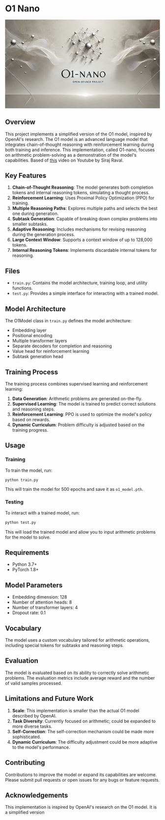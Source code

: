 # O1 Nano

![O1-nano Logo](image.webp)

## Overview

This project implements a simplified version of the O1 model, inspired by OpenAI's research. The O1 model is an advanced language model that integrates chain-of-thought reasoning with reinforcement learning during both training and inference. This implementation, called O1-nano, focuses on arithmetic problem-solving as a demonstration of the model's capabilities. Based of [this](https://youtu.be/sf7Ntg72qCI) video on Youtube by Siraj Raval.

## Key Features

1. **Chain-of-Thought Reasoning**: The model generates both completion tokens and internal reasoning tokens, simulating a thought process.
2. **Reinforcement Learning**: Uses Proximal Policy Optimization (PPO) for training.
3. **Multiple Reasoning Paths**: Explores multiple paths and selects the best one during generation.
4. **Subtask Generation**: Capable of breaking down complex problems into smaller subtasks.
5. **Adaptive Reasoning**: Includes mechanisms for revising reasoning during the generation process.
6. **Large Context Window**: Supports a context window of up to 128,000 tokens.
7. **Internal Reasoning Tokens**: Implements discardable internal tokens for reasoning.

## Files

- `train.py`: Contains the model architecture, training loop, and utility functions.
- `test.py`: Provides a simple interface for interacting with a trained model.

## Model Architecture

The O1Model class in `train.py` defines the model architecture:

- Embedding layer
- Positional encoding
- Multiple transformer layers
- Separate decoders for completion and reasoning
- Value head for reinforcement learning
- Subtask generation head

## Training Process

The training process combines supervised learning and reinforcement learning:

1. **Data Generation**: Arithmetic problems are generated on-the-fly.
2. **Supervised Learning**: The model is trained to predict correct solutions and reasoning steps.
3. **Reinforcement Learning**: PPO is used to optimize the model's policy based on rewards.
4. **Dynamic Curriculum**: Problem difficulty is adjusted based on the training progress.

## Usage

### Training

To train the model, run:

```bash
python train.py
```

This will train the model for 500 epochs and save it as `o1_model.pth`.

### Testing

To interact with a trained model, run:

```bash
python test.py
```

This will load the trained model and allow you to input arithmetic problems for the model to solve.

## Requirements

- Python 3.7+
- PyTorch 1.8+

## Model Parameters

- Embedding dimension: 128
- Number of attention heads: 8
- Number of transformer layers: 4
- Dropout rate: 0.1

## Vocabulary

The model uses a custom vocabulary tailored for arithmetic operations, including special tokens for subtasks and reasoning steps.

## Evaluation

The model is evaluated based on its ability to correctly solve arithmetic problems. The evaluation metrics include average reward and the number of valid samples processed.

## Limitations and Future Work

1. **Scale**: This implementation is smaller than the actual O1 model described by OpenAI.
2. **Task Diversity**: Currently focused on arithmetic; could be expanded to more diverse tasks.
3. **Self-Correction**: The self-correction mechanism could be made more sophisticated.
4. **Dynamic Curriculum**: The difficulty adjustment could be more adaptive to the model's performance.

## Contributing

Contributions to improve the model or expand its capabilities are welcome. Please submit pull requests or open issues for any bugs or feature requests.

## Acknowledgements

This implementation is inspired by OpenAI's research on the O1 model. It is a simplified version 
